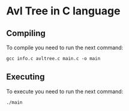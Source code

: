 # Avl Tree in C language

## Compiling

To compile you need to run the next command:

```
gcc info.c avltree.c main.c -o main 
```

## Executing

To execute you need to run the next command:

```
./main
```